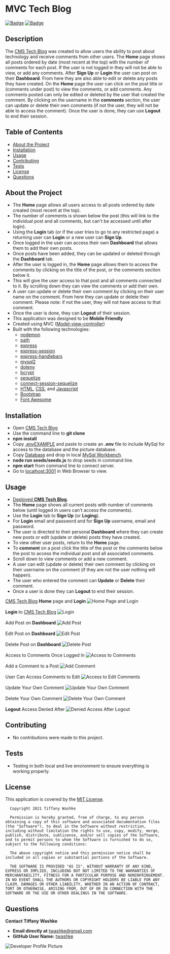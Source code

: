 # MVC Tech Blog

[![Badge](https://img.shields.io/badge/GitHub-twashke-blueviolet?style=flat-square&logo=appveyor)](https://github.com/twashke) [![Badge](https://img.shields.io/badge/License-MIT-blue)](https://opensource.org/licenses/MIT)

## Description

The [CMS Tech Blog](https://techblogmvc072021.herokuapp.com/) was created to allow users the ability to post about technology and receive comments from other users. The **Home** page shows all posts ordered by date (most recent at the top) with the number of comments for each post. If the user is not logged in they will not be able to view, or add any comments. After **Sign Up** or **Login** the user can post on their **Dashboard**. From here they are also able to edit or delete any posts they have created. On the **Home** page the user can click on the post title or (comments under post) to view the comments, or add comments. Any comments posted can only be edited or deleted by the user that created the comment. By clicking on the username in the **comments** section, the user can update or delete their own comments (if not the user, they will not be able to access the comment). Once the user is done, they can use **Logout** to end their session.

## Table of Contents

- [About the Project](#about-the-project)
- [Installation](#installation)
- [Usage](#usage)
- [Contributing](#contributing)
- [Tests](#tests)
- [License](#license)
- [Questions](#questions)

## About the Project

- The **Home** page allows all users access to all posts ordered by date created (most recent at the top).
- The number of comments is shown below the post (this will link to the individual post and all comments, but can't be accessed until after login).
- Using the **Login** tab (or if the user tries to go to any restricted page) a returning user can **Login** or a new user can **Sign Up**.
- Once logged in the user can access their own **Dashboard** that allows them to add their own posts.
- Once posts have been added, they can be updated or deleted through the **Dashboard** tab.
- After the user is logged in, the **Home** page allows them to access the comments by clicking on the title of the post, or the comments section below it.
- This will give the user access to that post and all comments connected to it. By scrolling down they can view the comments or add their own.
- A user can update or delete their own comment by clicking on their user name on the comment. From here they can update or delete their comment. Please note: if not the user, they will not have access to that comment.
- Once the user is done, they can **Logout** of their session.
- This application was designed to be **Mobile Friendly**
- Created using MVC ([Model-view-controller](https://en.wikipedia.org/wiki/Model%E2%80%93view%E2%80%93controller))
- Built with the following technologies:
  - [nodemon](https://www.npmjs.com/package/nodemon)
  - [path](https://www.npmjs.com/package/path)
  - [express](https://www.npmjs.com/package/express)
  - [express-session](https://www.npmjs.com/package/express-session)
  - [express-handlebars](https://www.npmjs.com/package/express-handlebars)
  - [mysql2](https://www.npmjs.com/package/mysql2)
  - [dotenv](https://www.npmjs.com/package/dotenv)
  - [bcrypt](https://www.npmjs.com/package/bcrypt)
  - [sequelize](https://www.npmjs.com/package/sequelize)
  - [connect-session-sequelize](https://www.npmjs.com/package/connect-session-sequelize)
  - [HTML](https://www.w3schools.com/html/), [CSS](https://www.w3.org/Style/CSS/Overview.en.html), and [Javascript](https://www.javascript.com/)
  - [Bootstrap](https://getbootstrap.com/)
  - [Font Awesome](https://fontawesome.com/)

## Installation

- Open [CMS Tech Blog](https://github.com/twashke/Tech-Blog)
- Use the command line to **git clone**
- **npm install**
- Copy [.envEXAMPLE](.env.EXAMPLE) and paste to create an **.env** file to include MySql for access to the database and the picture database.
- Copy [Database](/db/schema.sql) and drop in local [MySql Workbench](https://www.mysql.com/products/workbench/).
- **node run seeds/seeds.js** to drop seeds in command line.
- **npm start** from command line to connect server.
- Go to [localhost:3001](http://localhost:3001/) in Web Browser to view.

## Usage

- [Deployed **CMS Tech Blog**](https://techblogmvc072021.herokuapp.com/).
- The **Home** page shows all current posts with number of comments below (until logged in users can't access the comments).
- Use the **Login** tab to **Sign Up** (or **Loging**).
- For **Login** email and password and for **Sign Up** username, email and password.
- The user is directed to their personal **Dashboard** where they can create new posts or edit (update or delete) posts they have created.
- To view other user posts, return to the **Home** page.
- To **comment** on a post click the title of the post or the comments below the post to access the individual post and all associated comments.
- Scroll down to view comments or add a new comment.
- A user can edit (update or delete) their own comment by clicking on their username on the comment (if they are not the user nothing will happen).
- The user who entered the comment can **Update** or **Delete** their comment.
- Once a user is done they can **Logout** to end their session.

[CMS Tech Blog](https://techblogmvc072021.herokuapp.com/) **Home** page and **Login**
![Home Page and Login](public/images/home-tech-blog.gif) \
\
**Login** to [CMS Tech Blog](https://techblogmvc072021.herokuapp.com/)
![Login](public/images/login.gif) \
\
Add Post on **Dashboard**
![Add Post](public/images/add-post.gif) \
\
Edit Post on **Dashboard**
![Edit Post](public/images/edit-post.gif) \
\
Delete Post on **Dashboard**
![Delete Post](public/images/delete-post.gif) \
\
Access to Comments Once Logged In
![Access to Comments](public/images/access-to-comments.gif) \
\
Add a Comment to a Post
![Add Comment](public/images/comment-add.gif) \
\
User Can Access Comments to Edit
![Access to Edit Comments](public/images/access-to-comments.gif) \
\
Update Your Own Comment
![Update Your Own Comment](public/images/update-comment.gif) \
\
Delete Your Own Comment
![Delete Your Own Comment](public/images/delete-comment.gif) \
\
**Logout** Access Denied After
![Denied Access After Logout](public/images/logout-access-denied.gif)

## Contributing

- No contributions were made to this project.

## Tests

- Testing in both local and live environment to ensure everything is working properly.

## License

This application is covered by the [MIT License](https://opensource.org/licenses/MIT).

      Copyright 2021 Tiffany Washke

      Permission is hereby granted, free of charge, to any person obtaining a copy of this software and associated documentation files (the "Software"), to deal in the Software without restriction, including without limitation the rights to use, copy, modify, merge, publish, distribute, sublicense, and/or sell copies of the Software, and to permit persons to whom the Software is furnished to do so, subject to the following conditions:

      The above copyright notice and this permission notice shall be included in all copies or substantial portions of the Software.

      THE SOFTWARE IS PROVIDED "AS IS", WITHOUT WARRANTY OF ANY KIND, EXPRESS OR IMPLIED, INCLUDING BUT NOT LIMITED TO THE WARRANTIES OF MERCHANTABILITY, FITNESS FOR A PARTICULAR PURPOSE AND NONINFRINGEMENT. IN NO EVENT SHALL THE AUTHORS OR COPYRIGHT HOLDERS BE LIABLE FOR ANY CLAIM, DAMAGES OR OTHER LIABILITY, WHETHER IN AN ACTION OF CONTRACT, TORT OR OTHERWISE, ARISING FROM, OUT OF OR IN CONNECTION WITH THE SOFTWARE OR THE USE OR OTHER DEALINGS IN THE SOFTWARE.

## Questions

**Contact Tiffany Washke**

- **Email directly at** twashke@gmail.com
- **GitHub User Name:** [twashke](https://github.com/twashke)

![Developer Profile Picture](https://avatars.githubusercontent.com/u/79234530?v=4)
